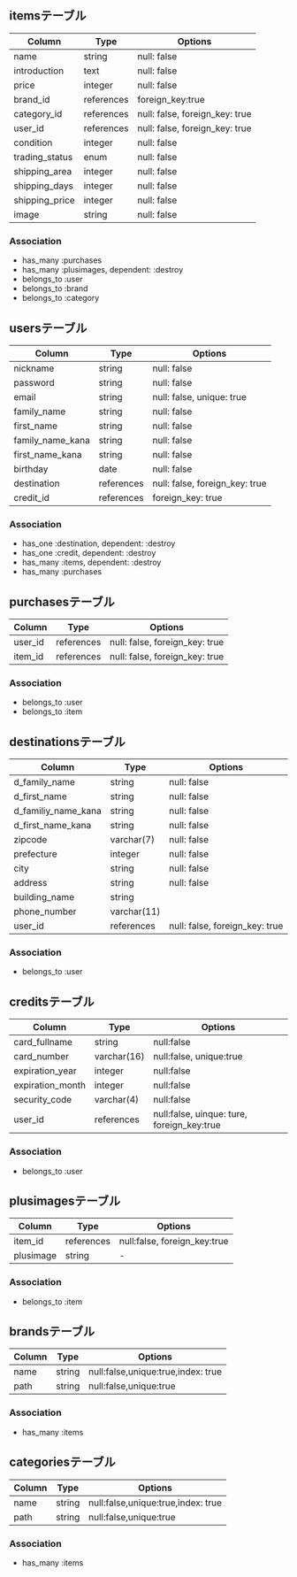## itemsテーブル
|Column|Type|Options|
|------|----|-------|
|name|string|null: false|
|introduction|text|null: false|
|price|integer|null: false|
|brand_id|references|foreign_key:true|
|category_id|references|null: false, foreign_key: true|
|user_id|references|null: false, foreign_key: true|
|condition|integer|null: false|
|trading_status|enum|null: false|
|shipping_area|integer|null: false|
|shipping_days|integer|null: false|
|shipping_price|integer|null: false|
|image|string|null: false|
### Association
- has_many :purchases
- has_many :plusimages, dependent: :destroy
- belongs_to :user
- belongs_to :brand
- belongs_to :category

## usersテーブル
|Column|Type|Options|
|------|----|-------|
|nickname|string|null: false|
|password|string|null: false|
|email|string|null: false, unique: true|
|family_name|string|null: false|
|first_name|string|null: false|
|family_name_kana|string|null: false|
|first_name_kana|string|null: false|
|birthday|date|null: false|
|destination|references|null: false, foreign_key: true|
|credit_id|references|foreign_key: true|
### Association
- has_one :destination, dependent: :destroy
- has_one :credit, dependent: :destroy
- has_many :items, dependent: :destroy
- has_many :purchases

## purchasesテーブル
|Column|Type|Options|
|------|----|-------|
|user_id|references|null: false, foreign_key: true|
|item_id|references|null: false, foreign_key: true|
### Association
- belongs_to :user
- belongs_to :item

## destinationsテーブル
|Column|Type|Options|
|------|----|-------|
|d_family_name|string|null: false|
|d_first_name|string|null: false|
|d_familiy_name_kana|string|null: false|
|d_first_name_kana|string|null: false|
|zipcode|varchar(7)|null: false|
|prefecture|integer|null: false|
|city|string|null: false|
|address|string|null: false|
|building_name|string||
|phone_number|varchar(11)||
|user_id|references|null: false, foreign_key: true|

### Association
- belongs_to :user

## creditsテーブル
|Column|Type|Options|
|------|----|-------|
|card_fullname|string|null:false|
|card_number|varchar(16)|null:false, unique:true|
|expiration_year|integer|null:false|
|expiration_month|integer|null:false|
|security_code|varchar(4)|null:false|
|user_id|references|null:false, uinque: ture, foreign_key:true|
### Association
- belongs_to :user
## plusimagesテーブル
|Column|Type|Options|
|------|----|-------|
|item_id|references|null:false, foreign_key:true|
|plusimage|string|-|
### Association
- belongs_to :item
## brandsテーブル
|Column|Type|Options|
|------|----|-------|
|name|string|null:false,unique:true,index: true|
|path|string|null:false,unique:true|
### Association
- has_many :items
## categoriesテーブル
|Column|Type|Options|
|------|----|-------|
|name|string|null:false,unique:true,index: true|
|path|string|null:false,unique:true|
### Association
- has_many :items
